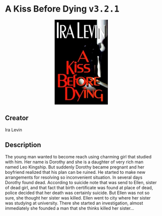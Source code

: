 
# A Kiss Before Dying <kbd>v3.2.1</kbd>

<center>
  <img src="./cover-1024.jpg"/>
</center>

## Creator
Ira Levin

## Description
<p>The young man wanted to become reach using charming girl that studied with him. Her name is Dorothy and she is a daughter of very rich man named Leo Kingship. But suddenly Dorothy became pregnant and her boyfriend realized that his plan can be ruined. He started to make new arrangements for resolving so inconvenient situation. In several days Dorothy found dead. According to suicide note that was send to Ellen, sister of dead girl, and that fact that birth certificate was found at place of dead, police decided that her death was certainly suicide. But Ellen was not so sure, she thought her sister was killed. Ellen went to city where her sister was studying at university. There she started an investigation, almost immediately she founded a man that she thinks killed her sister…</p>
